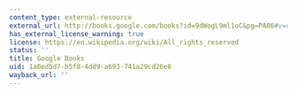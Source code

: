 ```yaml
---
content_type: external-resource
external_url: http://books.google.com/books?id=9dWogL9ml1oC&pg=PA86#v=onepage
has_external_license_warning: true
license: https://en.wikipedia.org/wiki/All_rights_reserved
status: ''
title: Google Books
uid: 1a0ed5d7-b5f8-4dd9-a693-741a29cd26e8
wayback_url: ''
---
```

